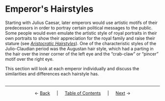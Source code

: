 # Emperor's Hairstyles

Starting with Julius Caesar, later emperors would use artistic motifs of their predecessors in order to portray certain political messages to the public. Some people would even emulate the artistic style of royal portraits in their own portraits to show their appreciation for the royal family and raise their stature (see *[Aristocratic Hairstyles](../aristocratic-hairstyles/aristocratic-hairstyles.md)*). One of the characteristic styles of the Julio-Claudian period was the Augustan hair style, which had a parting in the hair over the inner corner of the left eye and the “crab-claw” or “pincer” motif over the right eye.

This section will look at each emperor individually and discuss the similarities and differences each hairstyle has.
<br><br>

---
<p align="center">
← <a href="introduction.md">Back</a> &emsp; | &emsp; <a href="../readme.md">Table of Contents</a> &emsp; | &emsp; <a href="augustus.md">Next</a> →
</p>